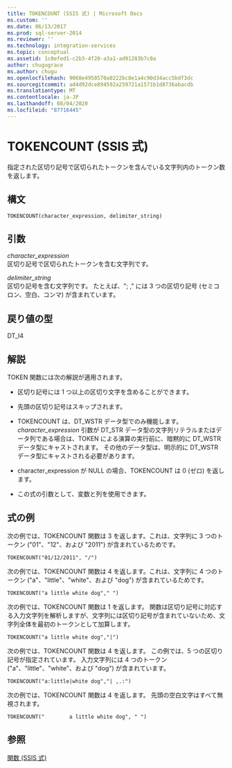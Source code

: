 ```yaml
---
title: TOKENCOUNT (SSIS 式) | Microsoft Docs
ms.custom: ''
ms.date: 06/13/2017
ms.prod: sql-server-2014
ms.reviewer: ''
ms.technology: integration-services
ms.topic: conceptual
ms.assetid: 1c0efed1-c2b3-4f20-a3a1-ad91283b7c0a
author: chugugrace
ms.author: chugu
ms.openlocfilehash: 9068e4958570a0222bc8e1a4c90d34acc5bdf3dc
ms.sourcegitcommit: ad4d92dce894592a259721a1571b1d8736abacdb
ms.translationtype: MT
ms.contentlocale: ja-JP
ms.lasthandoff: 08/04/2020
ms.locfileid: "87716445"
---
```

# <a name="tokencount-ssis-expression"></a>TOKENCOUNT (SSIS 式)
  指定された区切り記号で区切られたトークンを含んでいる文字列内のトークン数を返します。  
  
## <a name="syntax"></a>構文  
  
```  
TOKENCOUNT(character_expression, delimiter_string)  
```  
  
## <a name="arguments"></a>引数  
 *character_expression*  
 区切り記号で区切られたトークンを含む文字列です。  
  
 *delimiter_string*  
 区切り記号を含む文字列です。 たとえば、"; ," には 3 つの区切り記号 (セミコロン、空白、コンマ) が含まれています。  
  
## <a name="result-types"></a>戻り値の型  
 DT_I4  
  
## <a name="remarks"></a>解説  
 TOKEN 関数には次の解説が適用されます。  
  
-   区切り記号には 1 つ以上の区切り文字を含めることができます。  
  
-   先頭の区切り記号はスキップされます。  
  
-   TOKENCOUNT は、DT_WSTR データ型でのみ機能します。 *character_expression* 引数が DT_STR データ型の文字列リテラルまたはデータ列である場合は、TOKEN による演算の実行前に、暗黙的に DT_WSTR データ型にキャストされます。 その他のデータ型は、明示的に DT_WSTR データ型にキャストされる必要があります。  
  
-   character_expression が NULL の場合、TOKENCOUNT は 0 (ゼロ) を返します。  
  
-   この式の引数として、変数と列を使用できます。  
  
## <a name="expression-examples"></a>式の例  
 次の例では、TOKENCOUNT 関数は 3 を返します。これは、文字列に 3 つのトークン ("01"、"12"、および "2011") が含まれているためです。  
  
```  
TOKENCOUNT("01/12/2011", "/")  
```  
  
 次の例では、TOKENCOUNT 関数は 4 を返します。これは、文字列に 4 つのトークン ("a"、"little"、"white"、および "dog") が含まれているためです。  
  
```  
TOKENCOUNT("a little white dog"," ")  
```  
  
 次の例では、TOKENCOUNT 関数は 1 を返します。 関数は区切り記号に対応する入力文字列を解析しますが、文字列には区切り記号が含まれていないため、文字列全体を最初のトークンとして加算します。  
  
```  
TOKENCOUNT("a little white dog","|")  
```  
  
 次の例では、TOKENCOUNT 関数は 4 を返します。 この例では、5 つの区切り記号が指定されています。 入力文字列には 4 つのトークン ("a"、"little"、"white"、および "dog") が含まれています。  
  
```  
TOKENCOUNT("a:little|white dog","| ,.:")  
```  
  
 次の例では、TOKENCOUNT 関数は 4 を返します。 先頭の空白文字はすべて無視されます。  
  
```  
TOKENCOUNT("        a little white dog", " ")  
```  
  
## <a name="see-also"></a>参照  
 [関数 (SSIS 式)](functions-ssis-expression.md)  
  
  

